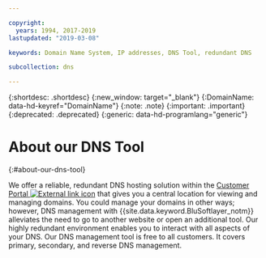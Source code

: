 ```yaml
---

copyright:
  years: 1994, 2017-2019
lastupdated: "2019-03-08"

keywords: Domain Name System, IP addresses, DNS Tool, redundant DNS

subcollection: dns

---
```



{:shortdesc: .shortdesc}
{:new_window: target="_blank"}
{:DomainName: data-hd-keyref="DomainName"}
{:note: .note}
{:important: .important}
{:deprecated: .deprecated}
{:generic: data-hd-programlang="generic"}

# About our DNS Tool
{:#about-our-dns-tool}

We offer a reliable, redundant DNS hosting solution within the [Customer Portal ![External link icon](../../icons/launch-glyph.svg "External link icon")](https://control.softlayer.com/network/dns/list) that gives you a central location for viewing and managing domains. You could manage your domains in other ways; however, DNS management with {{site.data.keyword.BluSoftlayer_notm}} alleviates the need to go to another website or open an additional tool. Our highly redundant environment enables you to interact with all aspects of your DNS. Our DNS management tool is free to all customers. It covers primary, secondary, and reverse DNS management.


